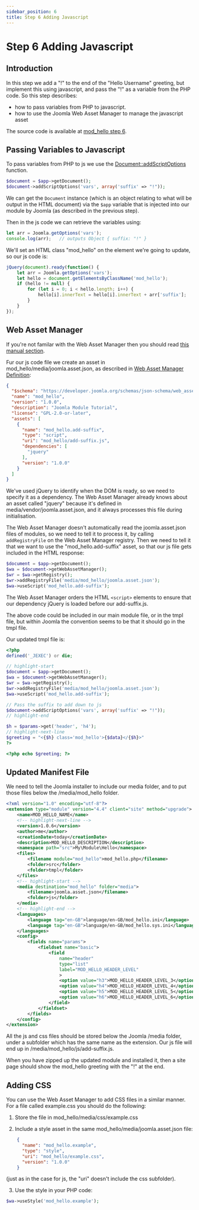 ```yaml
---
sidebar_position: 6
title: Step 6 Adding Javascript
---
```


Step 6 Adding Javascript
========================

## Introduction

In this step we add a "!" to the end of the "Hello Username" greeting, but implement this using javascript, and pass the "!" as a variable from the PHP code. 
So this step describes:
- how to pass variables from PHP to javascript.
- how to use the Joomla Web Asset Manager to manage the javascript asset

The source code is available at [mod_hello step 6](https://github.com/joomla/manual-examples/tree/main/module-tutorial/step6_javascript). 

## Passing Variables to Javascript

To pass variables from PHP to js we use the [Document::addScriptOptions](https://api.joomla.org/cms-4/classes/Joomla-CMS-Document-Document.html#method_addScriptOptions) function. 

```php
$document = $app->getDocument();
$document->addScriptOptions('vars', array('suffix' => "!"));
```

We can get the `Document` instance (which is an object relating to what will be output in the HTML document) via the `$app` variable that is injected into our module by Joomla (as described in the previous step).

Then in the js code we can retrieve the variables using:

```js
let arr = Joomla.getOptions('vars');
console.log(arr);   // outputs Object { suffix: "!" }
```

We'll set an HTML class "mod_hello" on the element we're going to update, so our js code is:

```js title="mod_hello/media/js/add-suffix.js
jQuery(document).ready(function() {
    let arr = Joomla.getOptions('vars');
    let hello = document.getElementsByClassName('mod_hello');
    if (hello != null) {
        for (let i = 0; i < hello.length; i++) {
            hello[i].innerText = hello[i].innerText + arr['suffix'];
        }
    }
});
```

## Web Asset Manager

If you're not familar with the Web Asset Manager then you should read [this manual section](../../../general-concepts/web-asset-manager.md). 

Fur our js code file we create an asset in mod_hello/media/joomla.asset.json, as described in [Web Asset Manager Definition](https://manual.joomla.org/docs/general-concepts/web-asset-manager#definition):

```json title="mod_hello/media/joomla.asset.json"
{
  "$schema": "https://developer.joomla.org/schemas/json-schema/web_assets.json",
  "name": "mod_hello",
  "version": "1.0.0",
  "description": "Joomla Module Tutorial",
  "license": "GPL-2.0-or-later",
  "assets": [
    {
      "name": "mod_hello.add-suffix",
      "type": "script",
      "uri": "mod_hello/add-suffix.js",
      "dependencies": [
        "jquery"
      ],
      "version": "1.0.0"
    } 
  ]
}
```

We've used jQuery to identify when the DOM is ready, so we need to specify it as a dependency.
The Web Asset Manager already knows about an asset called "jquery" because it's defined in media/vendor/joomla.asset.json, and it always processes this file during initialisation.

The Web Asset Manager doesn't automatically read the joomla.asset.json files of modules, so we need to tell it to process it, by calling `addRegistryFile` on the Web Asset Manager registry.
Then we need to tell it that we want to use the "mod_hello.add-suffix" asset, so that our js file gets included in the HTML response:

```php
$document = $app->getDocument();
$wa = $document->getWebAssetManager();
$wr = $wa->getRegistry();
$wr->addRegistryFile('media/mod_hello/joomla.asset.json');
$wa->useScript('mod_hello.add-suffix');
```

The Web Asset Manager orders the HTML `<script>` elements to  ensure that our dependency jQuery is loaded before our add-suffix.js. 

The above code could be included in our main module file, or in the tmpl file, but within Joomla the convention seems to be that it should go in the tmpl file.

Our updated tmpl file is:

```php title="mod_hello/tmpl/default.php"
<?php
defined('_JEXEC') or die;

// highlight-start
$document = $app->getDocument();
$wa = $document->getWebAssetManager();
$wr = $wa->getRegistry();
$wr->addRegistryFile('media/mod_hello/joomla.asset.json');
$wa->useScript('mod_hello.add-suffix');

// Pass the suffix to add down to js
$document->addScriptOptions('vars', array('suffix' => "!"));
// highlight-end

$h = $params->get('header', 'h4');
// highlight-next-line
$greeting = "<{$h} class='mod_hello'>{$data}</{$h}>"
?>

<?php echo $greeting; ?>
```

## Updated Manifest File

We need to tell the Joomla installer to include our media folder, and to put those files below the /media/mod_hello folder. 

```xml title="mod_hello/mod_hello.xml"
<?xml version="1.0" encoding="utf-8"?>
<extension type="module" version="4.4" client="site" method="upgrade">
    <name>MOD_HELLO_NAME</name>
    <!-- highlight-next-line -->
    <version>1.0.6</version>
    <author>me</author>
    <creationDate>today</creationDate>
    <description>MOD_HELLO_DESCRIPTION</description>
    <namespace path="src">My\Module\Hello</namespace>
    <files>
        <filename module="mod_hello">mod_hello.php</filename>
        <folder>src</folder>
        <folder>tmpl</folder>
    </files>
    <!-- highlight-start -->
    <media destination="mod_hello" folder="media">
        <filename>joomla.asset.json</filename>
        <folder>js</folder>
    </media>
    <!-- highlight-end -->
    <languages>
        <language tag="en-GB">language/en-GB/mod_hello.ini</language>
        <language tag="en-GB">language/en-GB/mod_hello.sys.ini</language>
    </languages>
    <config>
        <fields name="params">
            <fieldset name="basic">
                <field
                    name="header"
                    type="list"
                    label="MOD_HELLO_HEADER_LEVEL"
                    >
                    <option value="h3">MOD_HELLO_HEADER_LEVEL_3</option>
                    <option value="h4">MOD_HELLO_HEADER_LEVEL_4</option>
                    <option value="h5">MOD_HELLO_HEADER_LEVEL_5</option>
                    <option value="h6">MOD_HELLO_HEADER_LEVEL_6</option>
                </field>
            </fieldset>
        </fields>
    </config>
</extension>
```

All the js and css files should be stored below the Joomla /media folder, under a subfolder which has the same name as the extension.
Our js file will end up in /media/mod_hello/js/add-suffix.js.

When you have zipped up the updated module and installed it, then a site page should show the mod_hello greeting with the "!" at the end.

## Adding CSS

You can use the Web Asset Manager to add CSS files in a similar manner. For a file called example.css you should do the following:

1. Store the file in mod_hello/media/css/example.css

2. Include a style asset in the same mod_hello/media/joomla.asset.json file:

```json
    {
      "name": "mod_hello.example",
      "type": "style",
      "uri": "mod_hello/example.css",
      "version": "1.0.0"
    }
```

(just as in the case for js, the "uri" doesn't include the css subfolder).

3. Use the style in your PHP code:

```php
$wa->useStyle('mod_hello.example');
```
